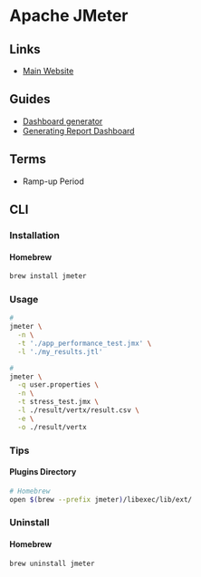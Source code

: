 # Apache JMeter

<!--
https://github.com/Rbillon59/jmeter-docker-compose-starterkit

https://github.com/SantimosoTFM/tfm-loadtesting/tree/master/jmeter

https://www.blazemeter.com/jmeter-load-testing/

https://linkedin.com/learning/jmeter-performance-and-load-testing/testing-with-jmeter
https://linkedin.com/learning/advanced-jmeter/getting-more-out-of-jmeter
https://github.com/marketplace/actions/apache-jmeter
https://grafana.com/grafana/dashboards/1152

https://github.com/nambuntu/reactive-programming-performance/tree/master
-->

## Links

- [Main Website](https://jmeter.apache.org/)

## Guides

- [Dashboard generator](https://jmeter.apache.org/devguide-dashboard.html)
- [Generating Report Dashboard](https://jmeter.apache.org/usermanual/generating-dashboard.html)

## Terms

- Ramp-up Period

## CLI

### Installation

#### Homebrew

```sh
brew install jmeter
```

### Usage

```sh
#
jmeter \
  -n \
  -t './app_performance_test.jmx' \
  -l './my_results.jtl'

#
jmeter \
  -q user.properties \
  -n \
  -t stress_test.jmx \
  -l ./result/vertx/result.csv \
  -e \
  -o ./result/vertx
```

### Tips

#### Plugins Directory

```sh
# Homebrew
open $(brew --prefix jmeter)/libexec/lib/ext/
```

### Uninstall

#### Homebrew

```sh
brew uninstall jmeter
```
